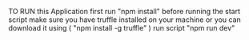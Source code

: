 TO RUN this Application
first run "npm install"
before running the start script make sure you have truffle installed on your machine or you can
download it using ( "npm install -g truffle" )
run script "npm run dev"